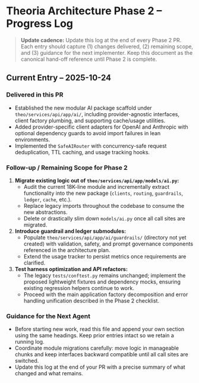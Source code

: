 # Theoria Architecture Phase 2 – Progress Log

> **Update cadence:** Update this log at the end of every Phase 2 PR. Each entry should capture (1) changes delivered, (2) remaining scope, and (3) guidance for the next implementer. Keep this document as the canonical hand-off reference until Phase 2 is complete.

## Current Entry – 2025-10-24

### Delivered in this PR
- Established the new modular AI package scaffold under `theo/services/api/app/ai/`, including provider-agnostic interfaces, client factory plumbing, and supporting cache/usage utilities.
- Added provider-specific client adapters for OpenAI and Anthropic with optional dependency guards to avoid import failures in lean environments.
- Implemented the `SafeAIRouter` with concurrency-safe request deduplication, TTL caching, and usage tracking hooks.

### Follow-up / Remaining Scope for Phase 2
1. **Migrate existing logic out of `theo/services/api/app/models/ai.py`:**
   - Audit the current 18K-line module and incrementally extract functionality into the new package (`clients`, `routing`, `guardrails`, `ledger`, `cache`, etc.).
   - Replace legacy imports throughout the codebase to consume the new abstractions.
   - Delete or drastically slim down `models/ai.py` once all call sites are migrated.
2. **Introduce guardrail and ledger submodules:**
   - Populate `theo/services/api/app/ai/guardrails/` (directory not yet created) with validation, safety, and prompt governance components referenced in the architecture plan.
   - Extend the usage tracker to persist metrics once requirements are clarified.
3. **Test harness optimization and API refactors:**
   - The legacy `tests/conftest.py` remains unchanged; implement the proposed lightweight fixtures and dependency mocks, ensuring existing regression helpers continue to work.
   - Proceed with the main application factory decomposition and error handling unification described in the Phase 2 checklist.

### Guidance for the Next Agent
- Before starting new work, read this file and append your own section using the same headings. Keep prior entries intact so we retain a running log.
- Coordinate module migrations carefully: move logic in manageable chunks and keep interfaces backward compatible until all call sites are switched.
- Update this log at the end of your PR with a precise summary of what changed and what remains.

